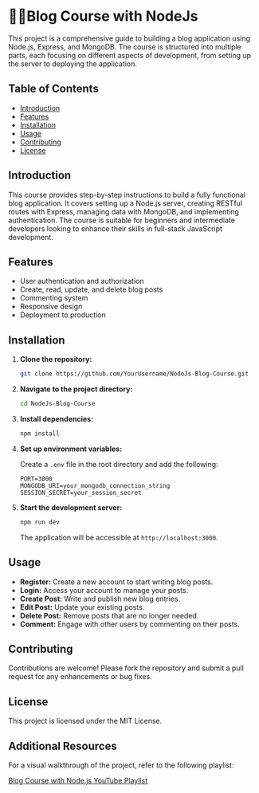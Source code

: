 # 🧑‍💻Blog Course with NodeJs 

This project is a comprehensive guide to building a blog application using Node.js, Express, and MongoDB. The course is structured into multiple parts, each focusing on different aspects of development, from setting up the server to deploying the application.

## Table of Contents

- [Introduction](#introduction)
- [Features](#features)
- [Installation](#installation)
- [Usage](#usage)
- [Contributing](#contributing)
- [License](#license)

## Introduction

This course provides step-by-step instructions to build a fully functional blog application. It covers setting up a Node.js server, creating RESTful routes with Express, managing data with MongoDB, and implementing authentication. The course is suitable for beginners and intermediate developers looking to enhance their skills in full-stack JavaScript development.

## Features

- User authentication and authorization
- Create, read, update, and delete blog posts
- Commenting system
- Responsive design
- Deployment to production

## Installation

1. **Clone the repository:**

   ```bash
   git clone https://github.com/YourUsername/NodeJs-Blog-Course.git
   ```

2. **Navigate to the project directory:**

   ```bash
   cd NodeJs-Blog-Course
   ```

3. **Install dependencies:**

   ```bash
   npm install
   ```

4. **Set up environment variables:**

   Create a `.env` file in the root directory and add the following:

   ```env
   PORT=3000
   MONGODB_URI=your_mongodb_connection_string
   SESSION_SECRET=your_session_secret
   ```

5. **Start the development server:**

   ```bash
   npm run dev
   ```

   The application will be accessible at `http://localhost:3000`.

## Usage

- **Register:** Create a new account to start writing blog posts.
- **Login:** Access your account to manage your posts.
- **Create Post:** Write and publish new blog entries.
- **Edit Post:** Update your existing posts.
- **Delete Post:** Remove posts that are no longer needed.
- **Comment:** Engage with other users by commenting on their posts.

## Contributing

Contributions are welcome! Please fork the repository and submit a pull request for any enhancements or bug fixes.

## License

This project is licensed under the MIT License.

## Additional Resources

For a visual walkthrough of the project, refer to the following playlist:

[Blog Course with Node.js YouTube Playlist](https://www.youtube.com/watch?v=z2f7RHgvddc&list=PL_-VfJajZj0VatBpaXkEHK_UPHL7dW6I3)
